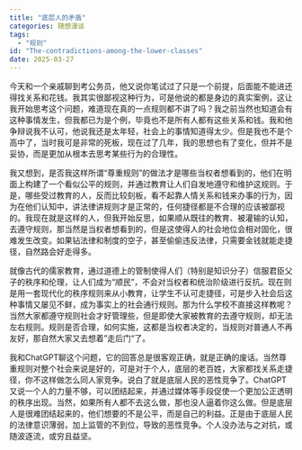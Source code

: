 ```yaml
---
title: "底层人的矛盾"
categories: 随想漫谈
tags:
  - "规则"
id: "The-contradictions-among-the-lower-classes"
date: 2025-03-27
---
```


今天和一个亲戚聊到考公务员，他又说你笔试过了只是一个前提，后面能不能进还得找关系和花钱。我其实很鄙视这种行为，可是他说的都是身边的真实案例，这让我开始思考这个问题，难道现在真的一点规则都不讲了吗？我之前当然也知道会有这种事情发生，但我都已为是个例，毕竟也不是所有人都有这些关系和钱。我和他争辩说我不认可，他说我还是太年轻，社会上的事情知道得太少。但是我也不是个高中了，当时我可是非常的死板，现在过了几年，我的思想也有了变化，但并不是妥协，而是更加从根本去思考某些行为的合理性。

我又想到，是否我这样所谓“尊重规则”的做法才是哪些当权者想看到的，他们在明面上构建了一个看似公平的规则，并通过教育让人们自发地遵守和维护这规则。于是，哪些受过教育的人，反而比较刻板，看不起靠人情关系和钱来办事的行为，因为在他们认知中，讲法律讲规则才是正常的，任何捷径都是不合理的应该被鄙视的。我现在就是这样的人，但我开始反思，如果顺从既往的教育、被灌输的认知，去遵守规则，那当然是当权者想看到的，但是这使得人的社会地位会相对固化，很难发生改变。如果钻法律和制度的空子，甚至偷偷违反法律，只需要金钱就能走捷径，自然路会好走得多。

就像古代的儒家教育，通过道德上的管制使得人们（特别是知识分子）信服君臣父子的秩序和伦理，让人们成为“顺民”，不会对当权者和统治阶级进行反抗。现在则是用一套现代化的秩序规则来从小教育，让学生不认可走捷径，可是步入社会后这种事情又屡见不鲜，成为事实上的社会通行规则。那为什么学校不直接这样教呢？当然大家都遵守规则社会才好管理些，但是即使大家被教育的去遵守规则，却无法左右规则。规则是否合理，如何实施，这都是当权者决定的，当规则对普通人不再友好，那自然大家又去想着”走后门“了。

我和ChatGPT聊这个问题，它的回答总是很客观正确，就是正确的废话。当然尊重规则对整个社会来说是好的，可是对于个人，底层的老百姓，大家都找关系走捷径，你不这样做怎么同人家竞争。说白了就是底层人民的恶性竞争了。ChatGPT又说一个人的力量不够，可以团结起来，并通过媒体等手段促使一个更加公正透明的秩序出现。当然，如果所有人都不去这么做，那也没人逼着你这么做。但是底层人是很难团结起来的，他们想要的不是公平，而是自己的利益。正是由于底层人民的法律意识薄弱，加上监管的不到位，导致的恶性竞争。个人没办法与之对抗，或随波逐流，或穷且益坚。